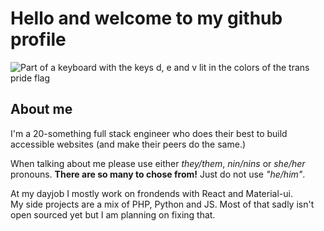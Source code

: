 # Hello and welcome to my github profile

![Part of a keyboard with the keys d, e and v lit in the colors of the trans pride flag](https://files.svc.dysphoric.space/img/dev_keyboard_trans_pride.jpeg)

## About me
I'm a 20-something full stack engineer who does their best to build accessible websites (and make their peers do the same.)

When talking about me please use either _they/them_, _nin/nins_ or _she/her_ pronouns.
__There are so many to chose from!__ Just do not use _"he/him"_.

At my dayjob I mostly work on frondends with React and Material-ui.  
My side projects are a mix of PHP, Python and JS. Most of that sadly isn't open sourced yet but I am planning on fixing that.


